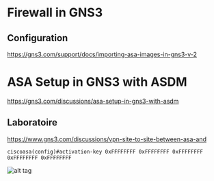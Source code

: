 # Firewall in GNS3

## Configuration

https://gns3.com/support/docs/importing-asa-images-in-gns3-v-2

# ASA Setup in GNS3 with ASDM

https://gns3.com/discussions/asa-setup-in-gns3-with-asdm

## Laboratoire

https://www.gns3.com/discussions/vpn-site-to-site-between-asa-and

```
ciscoasa(config)#activation-key 0xFFFFFFFF 0xFFFFFFFF 0xFFFFFFFF 0xFFFFFFFF 0xFFFFFFFF
```

![alt tag](https://github.com/CollegeBoreal/INF1076-16H/blob/master/4.ASA/ASA/screenshot.png)
